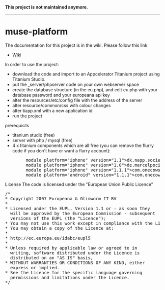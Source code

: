 **This project is not maintained anymore.**

---

muse-platform
=============

The documentation for this project is in the wiki.  Please follow this link

* [Wiki](https://github.com/europeana/openculture/wiki/ )

In order to use the project:

* download the code and import to an Appcelerator Titanium project using Titanium Studio.
* put the _server/phpserver code on your own webserver space
* create the database structure (in the eu.php), and edit eu.php with your database password and your europeana api key
* alter the resources/etc/config file with the address of the server
* alter resource/common/css with colour changes
* alter tiapp.xml with a new application id
* run the project

prerequisits

* titanium studio (free)
* server with php / mysql (free)
* 4 x titanium components which are all free (you can remove the flurry code if you don't have or want a flurry account):
<pre>
        module platform="iphone" version="1.1">dk.napp.social
        module platform="iphone" version="1.0">de.marcelpociot.twitter
        module platform="iphone" version="1.1.1">com.onecowstanding.flurry
        module platform="android" version="1.1.1">com.onecowstanding.flurry
</pre>

License
The code is licensed under the "European Union Public Licence" 

<pre>
/*
* Copyright 2007 Europeana & Glimworm IT BV
*
* Licensed under the EUPL, Version 1.1 or – as soon they
  will be approved by the European Commission - subsequent
  versions of the EUPL (the "Licence");
* You may not use this work except in compliance with the Licence.
* You may obtain a copy of the Licence at:
*
* http://ec.europa.eu/idabc/eupl5
*
* Unless required by applicable law or agreed to in
  writing, software distributed under the Licence is
  distributed on an "AS IS" basis,
* WITHOUT WARRANTIES OR CONDITIONS OF ANY KIND, either
  express or implied.
* See the Licence for the specific language governing
  permissions and limitations under the Licence.
*/
</pre>
